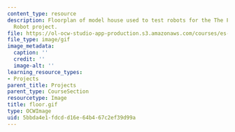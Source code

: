 ```yaml
---
content_type: resource
description: Floorplan of model house used to test robots for the The Fire-Fighting
  Robot project.
file: https://ol-ocw-studio-app-production.s3.amazonaws.com/courses/es-293-lego-robotics-spring-2007/5bbda4e1fdcdd16e64b467c2ef39d99a_floor.gif
file_type: image/gif
image_metadata:
  caption: ''
  credit: ''
  image-alt: ''
learning_resource_types:
- Projects
parent_title: Projects
parent_type: CourseSection
resourcetype: Image
title: floor.gif
type: OCWImage
uid: 5bbda4e1-fdcd-d16e-64b4-67c2ef39d99a
---
```


